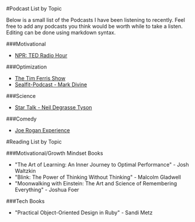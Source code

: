 #Podcast List by Topic


Below is a small list of the Podcasts I have been listening to recently. Feel free to add any podcasts you think would be worth while to take a listen. Editing can be done using markdown syntax.


###Motivational
- [NPR: TED Radio Hour](http://fourhourworkweek.com/podcast/)

###Optimization
- [The Tim Ferris Show](http://fourhourworkweek.com/podcast/)
- [Sealfit-Podcast - Mark Divine](http://sealfit.com/sealfit-podcast/)

###Science
- [Star Talk - Neil Degrasse Tyson](http://www.startalkradio.net/)

###Comedy
- [Joe Rogan Experience](http://podcasts.joerogan.net/)

#Reading List by Topic

###Motivational/Growth Mindset Books
- "The Art of Learning: An Inner Journey to Optimal Performance" - Josh Waltzkin
- "Blink: The Power of Thinking Without Thinking" - Malcolm Gladwell
- "Moonwalking with Einstein: The Art and Science of Remembering Everything" - Joshua Foer


###Tech Books
- "Practical Object-Oriented Design in Ruby" - Sandi Metz
